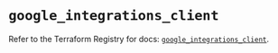 # `google_integrations_client`

Refer to the Terraform Registry for docs: [`google_integrations_client`](https://registry.terraform.io/providers/hashicorp/google-beta/6.16.0/docs/resources/google_integrations_client).

